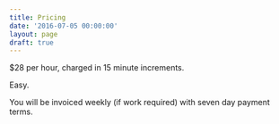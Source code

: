 ```yaml
---
title: Pricing
date: '2016-07-05 00:00:00'
layout: page
draft: true
---
```

$28 per hour, charged in 15 minute increments.

Easy.

You will be invoiced weekly (if work required) with seven day payment terms.
